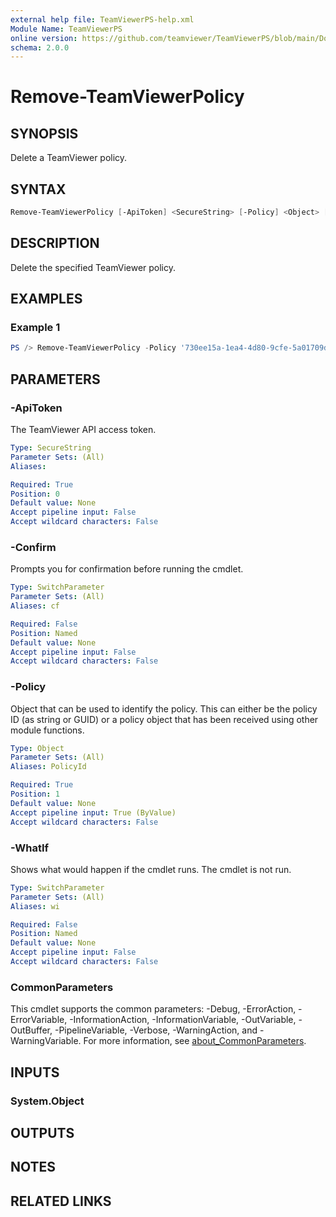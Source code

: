 ```yaml
---
external help file: TeamViewerPS-help.xml
Module Name: TeamViewerPS
online version: https://github.com/teamviewer/TeamViewerPS/blob/main/Docs/Cmdlets_help/Remove-TeamViewerPolicy.md
schema: 2.0.0
---
```


# Remove-TeamViewerPolicy

## SYNOPSIS

Delete a TeamViewer policy.

## SYNTAX

```powershell
Remove-TeamViewerPolicy [-ApiToken] <SecureString> [-Policy] <Object> [-WhatIf] [-Confirm] [<CommonParameters>]
```

## DESCRIPTION

Delete the specified TeamViewer policy.

## EXAMPLES

### Example 1

```powershell
PS /> Remove-TeamViewerPolicy -Policy '730ee15a-1ea4-4d80-9cfe-5a01709d0a2f'
```

## PARAMETERS

### -ApiToken

The TeamViewer API access token.

```yaml
Type: SecureString
Parameter Sets: (All)
Aliases:

Required: True
Position: 0
Default value: None
Accept pipeline input: False
Accept wildcard characters: False
```

### -Confirm

Prompts you for confirmation before running the cmdlet.

```yaml
Type: SwitchParameter
Parameter Sets: (All)
Aliases: cf

Required: False
Position: Named
Default value: None
Accept pipeline input: False
Accept wildcard characters: False
```

### -Policy

Object that can be used to identify the policy.
This can either be the policy ID (as string or GUID) or a policy object that has
been received using other module functions.

```yaml
Type: Object
Parameter Sets: (All)
Aliases: PolicyId

Required: True
Position: 1
Default value: None
Accept pipeline input: True (ByValue)
Accept wildcard characters: False
```

### -WhatIf

Shows what would happen if the cmdlet runs.
The cmdlet is not run.

```yaml
Type: SwitchParameter
Parameter Sets: (All)
Aliases: wi

Required: False
Position: Named
Default value: None
Accept pipeline input: False
Accept wildcard characters: False
```

### CommonParameters

This cmdlet supports the common parameters: -Debug, -ErrorAction, -ErrorVariable, -InformationAction, -InformationVariable, -OutVariable, -OutBuffer, -PipelineVariable, -Verbose, -WarningAction, and -WarningVariable. For more information, see [about_CommonParameters](http://go.microsoft.com/fwlink/?LinkID=113216).

## INPUTS

### System.Object

## OUTPUTS

## NOTES

## RELATED LINKS
